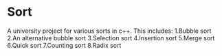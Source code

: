 # Sort
A university project for various sorts in c++.
This includes:
1.Bubble sort
2.An alternative bubble sort
3.Selection sort
4.Insertion sort
5.Merge sort
6.Quick sort
7.Counting sort
8.Radix sort
